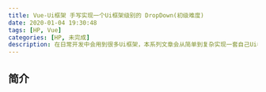 ```yaml
---
title: Vue-Ui框架 手写实现一个Ui框架级别的 DropDown(初级难度)
date: 2020-01-04 19:30:48
tags: [HP, Vue]
categories: [HP, 未完成]
description: 在日常开发中会用到很多Ui框架，本系列文章会从简单到复杂实现一套自己Ui框架。本篇文章中从0开始手写一个Ui框架级别的DropDown组件，为后面的menu组件打下基础。
---
```


## 简介
